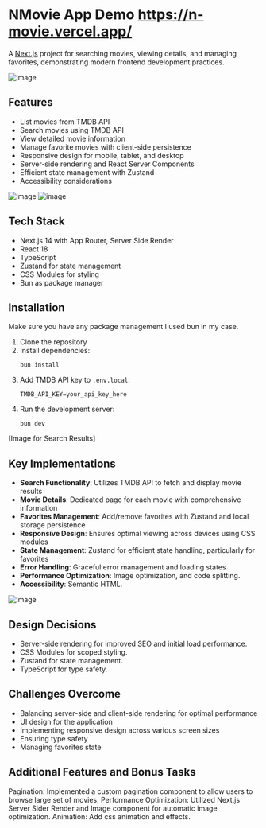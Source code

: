 # NMovie App  Demo https://n-movie.vercel.app/

A [Next.js](https://nextjs.org) project for searching movies, viewing details, and managing favorites, demonstrating modern frontend development practices.

![image](https://github.com/user-attachments/assets/9c57d931-d83f-4b34-805a-9360843de09a)

## Features
- List movies from TMDB API
- Search movies using TMDB API
- View detailed movie information
- Manage favorite movies with client-side persistence
- Responsive design for mobile, tablet, and desktop
- Server-side rendering and React Server Components
- Efficient state management with Zustand
- Accessibility considerations

![image](https://github.com/user-attachments/assets/db590251-c1af-40a6-abd9-555decd85f27)
![image](https://github.com/user-attachments/assets/bfd81a33-2109-49c9-b937-3bdf83ace420)


## Tech Stack

- Next.js 14 with App Router, Server Side Render
- React 18
- TypeScript
- Zustand for state management
- CSS Modules for styling
- Bun as package manager

## Installation
Make sure you have any package management I used bun in my case.

1. Clone the repository
2. Install dependencies:
   ```
   bun install
   ```
3. Add TMDB API key to `.env.local`:
   ```
   TMDB_API_KEY=your_api_key_here
   ```
4. Run the development server:
   ```
   bun dev
   ```

[Image for Search Results]

## Key Implementations

- **Search Functionality**: Utilizes TMDB API to fetch and display movie results
- **Movie Details**: Dedicated page for each movie with comprehensive information
- **Favorites Management**: Add/remove favorites with Zustand and local storage persistence
- **Responsive Design**: Ensures optimal viewing across devices using CSS modules
- **State Management**: Zustand for efficient state handling, particularly for favorites
- **Error Handling**: Graceful error management and loading states
- **Performance Optimization**: Image optimization, and code splitting.
- **Accessibility**: Semantic HTML.

![image](https://github.com/user-attachments/assets/b2a1f690-8dcc-4bae-9372-399a24bb7982)


## Design Decisions

- Server-side rendering for improved SEO and initial load performance.
- CSS Modules for scoped styling.
- Zustand for state management.
- TypeScript for type safety.

## Challenges Overcome

- Balancing server-side and client-side rendering for optimal performance
- UI design for the application
- Implementing responsive design across various screen sizes
- Ensuring type safety
- Managing favorites state
  
## Additional Features and Bonus Tasks

Pagination: Implemented a custom pagination component to allow users to browse large set of movies.
Performance Optimization: Utilized Next.js Server Sider Render and Image component for automatic image optimization.
Animation: Add css animation and effects.
